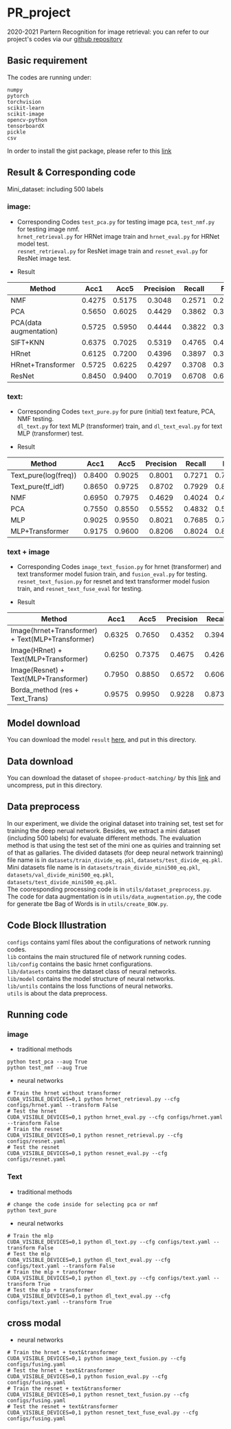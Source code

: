 # PR_project
2020-2021 Partern Recognition for image retrieval: you can refer to our project's codes via our [github repository](https://github.com/Yu-Yy/PR_project) 

## Basic requirement
The codes are running under:
```
numpy
pytorch
torchvision
scikit-learn
scikit-image
opencv-python
tensorboardX
pickle
csv
```
In order to install the gist package, please refer to this [link](https://github.com/Kalafinaian/python-img_gist_feature)

## Result & Corresponding code
Mini_dataset: including 500 labels

### image:

- Corresponding Codes
`test_pca.py` for testing image pca, `test_nmf.py` for testing image nmf.<br>
`hrnet_retrieval.py` for HRNet image train and `hrnet_eval.py` for HRNet model test.<br>
`resnet_retrieval.py` for ResNet image train and `resnet_eval.py` for ResNet image test.<br>

- Result

| Method     | Acc1     | Acc5     | Precision     | Recall | F1 |
| ---------- | :-----------:  | :-----------: | :-----------: |:-----------: |:-----------: |
| NMF     | 0.4275    | 0.5175     | 0.3048 | 0.2571    |  0.2640    |
| PCA     | 0.5650    | 0.6025     | 0.4429 | 0.3862    |  0.3930      |
| PCA(data augmentation)     | 0.5725     | 0.5950     | 0.4444 | 0.3822 | 0.3970  |
| SIFT+KNN     | 0.6375    | 0.7025     | 0.5319 | 0.4765  | 0.4869  |
| HRnet     | 0.6125    | 0.7200     | 0.4396 | 0.3897  | 0.3987  |
| HRnet+Transformer     | 0.5725     | 0.6225     | 0.4297 | 0.3708  | 0.3858  |
| ResNet |  0.8450   |  0.9400   |  0.7019  | 0.6708  | 0.6726  |


### text:
- Corresponding Codes
`text_pure.py` for pure (initial) text feature, PCA, NMF testing.<br>
`dl_text.py` for text MLP (transformer) train, and `dl_text_eval.py` for text MLP (transformer) test.<br>

- Result

| Method     | Acc1     | Acc5     | Precision    |  Recall   |  F1  |
| ---------- | :-----------:  | :-----------: | :-----------: | :-----------: | :-----------: |
| Text_pure(log(freq))     | 0.8400     | 0.9025     | 0.8001 | 0.7271 | 0.7502 |
| Text_pure(tf_idf)     | 0.8650     | 0.9725     | 0.8702 | 0.7929 | 0.8195 |
| NMF     | 0.6950    | 0.7975     | 0.4629  | 0.4024 | 0.4160 |
| PCA     | 0.7550    | 0.8550     | 0.5552  | 0.4832 | 0.5027 |
| MLP     | 0.9025     | 0.9550     | 0.8021 | 0.7685 | 0.7752 |
| MLP+Transformer     | 0.9175    | 0.9600     | 0.8206 | 0.8024 | 0.8044 |

### text + image
- Corresponding Codes
`image_text_fusion.py` for hrnet (transformer) and text transformer model fusion train, and `fusion_eval.py` for testing.
`resnet_text_fusion.py` for resnet and text transformer model fusion train, and `resnet_text_fuse_eval` for testing.


- Result

| Method     | Acc1     | Acc5     | Precision  |  Recall  | F1  |
| ---------- | :-----------:  | :-----------: | :-----------: | :-----------: | :-----------: |
| Image(hrnet+Transformer) + Text(MLP+Transformer) | 0.6325     | 0.7650     | 0.4352 | 0.3947 | 0.3995 |
| Image(HRnet) + Text(MLP+Transformer)     | 0.6250  |   0.7375   | 0.4675 | 0.4268 | 0.4267 |
| Image(Resnet) + Text(MLP+Transformer)     |  0.7950   | 0.8850  | 0.6572 | 0.6065 | 0.6154 |
| Borda_method (res + Text_Trans)     | 0.9575     | 0.9950  | 0.9228 | 0.8739 | 0.8882  |

## Model download
You can download the model `result` [here](https://cloud.tsinghua.edu.cn/d/42a31128af9d401f8aa9/), and put in this directory.

## Data download
You can download the dataset of `shopee-product-matching/` by this [link](https://cloud.tsinghua.edu.cn/f/5c7ba8c55e04478d86d9/)  and uncompress, put in this directory.

## Data preprocess
In our experiment, we divide the original dataset into training set, test set for training the deep nerual network. Besides, we 
extract a mini dataset (including 500 labels) for evaluate different methods. The evaluation method is that using the test set of the mini one as quiries and trainning set of that as gallaries. The divided datasets (for deep neural network trainning) file name is in `datasets/train_divide_eq.pkl`, `datasets/test_divide_eq.pkl`. Mini datasets file name is in `datasets/train_divide_mini500_eq.pkl`, `datasets/val_divide_mini500_eq.pkl`, `datasets/test_divide_mini500_eq.pkl`. <br>
The cooresponding processing code is in `utils/dataset_preprocess.py`. <br>
The code for data augmentation is in `utils/data_augmentation.py`, the code for generate tbe Bag of Words is in `utils/create_BOW.py`.<br>

## Code Block Illustration
`configs` contains yaml files about the configurations of network running codes.<br>
`lib` contains the main structured file of network running codes.<br>
    `lib/config` contains the basic hrnet configurations. <br>
    `lib/datasets` contains the dataset class of neural networks. <br>
    `lib/model` contains the model structure of neural networks. <br>
    `lib/untils` contains the loss functions of neural networks. <br>
`utils` is about the data preprocess.<br>

## Running code
### image
- traditional methods
```
python test_pca --aug True
python test_nmf --aug True
```
- neural networks
```
# Train the hrnet without transformer 
CUDA_VISIBLE_DEVICES=0,1 python hrnet_retrieval.py --cfg configs/hrnet.yaml --transform False
# Test the hrnet   
CUDA_VISIBLE_DEVICES=0,1 python hrnet_eval.py --cfg configs/hrnet.yaml --transform False 
# Train the resnet
CUDA_VISIBLE_DEVICES=0,1 python resnet_retrieval.py --cfg configs/resnet.yaml
# Test the resnet
CUDA_VISIBLE_DEVICES=0,1 python resnet_eval.py --cfg configs/resnet.yaml
```
### Text
- traditional methods
```
# change the code inside for selecting pca or nmf
python text_pure
```
- neural networks
```
# Train the mlp
CUDA_VISIBLE_DEVICES=0,1 python dl_text.py --cfg configs/text.yaml --transform False
# Test the mlp
CUDA_VISIBLE_DEVICES=0,1 python dl_text_eval.py --cfg configs/text.yaml --transform False
# Train the mlp + transformer
CUDA_VISIBLE_DEVICES=0,1 python dl_text.py --cfg configs/text.yaml --transform True
# Test the mlp + transformer 
CUDA_VISIBLE_DEVICES=0,1 python dl_text_eval.py --cfg configs/text.yaml --transform True
```

## cross modal
- neural networks
```
# Train the hrnet + text&transformer
CUDA_VISIBLE_DEVICES=0,1 python image_text_fusion.py --cfg configs/fusing.yaml
# Test the hrnet + text&transformer
CUDA_VISIBLE_DEVICES=0,1 python fusion_eval.py --cfg configs/fusing.yaml
# Train the resnet + text&transformer
CUDA_VISIBLE_DEVICES=0,1 python resnet_text_fusion.py --cfg configs/fusing.yaml
# Test the resnet + text&transformer
CUDA_VISIBLE_DEVICES=0,1 python resnet_text_fuse_eval.py --cfg configs/fusing.yaml
```